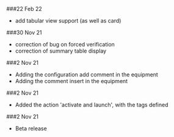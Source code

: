 ###22 Feb 22
  * add tabular view support (as well as card)
  
###30 Nov 21
  * correction of bug on forced verification
  * correction of summary table display


###2 Nov 21 
  * Adding the configuration add comment in the equipment
  * Adding the comment insert in the equipment
  
###2 Nov 21 
  * Added the action 'activate and launch', with the tags defined

###2 Nov 21 
  * Beta release